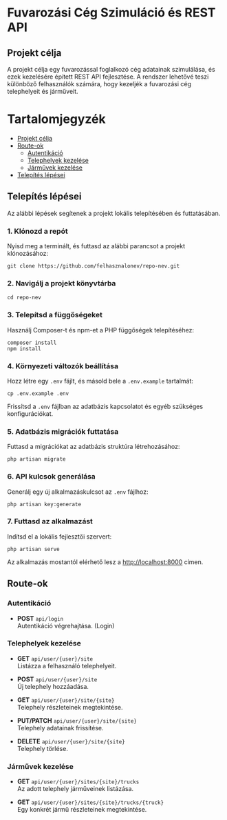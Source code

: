 # Fuvarozási Cég Szimuláció és REST API

## Projekt célja

A projekt célja egy fuvarozással foglalkozó cég adatainak szimulálása, és ezek kezelésére épített REST API fejlesztése. A rendszer lehetővé teszi különböző felhasználók számára, hogy kezeljék a fuvarozási cég telephelyeit és járműveit.

# Tartalomjegyzék

- [Projekt célja](#projekt-célja)
- [Route-ok](#route-ok)
  - [Autentikáció](#autentikáció)
  - [Telephelyek kezelése](#telephelyek-kezelése)
  - [Járművek kezelése](#járművek-kezelése)
- [Telepítés lépései](#telepítés-lépései)


## Telepítés lépései

Az alábbi lépések segítenek a projekt lokális telepítésében és futtatásában.

### 1. Klónozd a repót
Nyisd meg a terminált, és futtasd az alábbi parancsot a projekt klónozásához:

    git clone https://github.com/felhasznalonev/repo-nev.git

### 2. Navigálj a projekt könyvtárba

    cd repo-nev

### 3. Telepítsd a függőségeket
Használj Composer-t és npm-et a PHP függőségek telepítéséhez:

    composer install
    npm install

### 4. Környezeti változók beállítása
Hozz létre egy `.env` fájlt, és másold bele a `.env.example` tartalmát:

    cp .env.example .env

Frissítsd a `.env` fájlban az adatbázis kapcsolatot és egyéb szükséges konfigurációkat.

### 5. Adatbázis migrációk futtatása
Futtasd a migrációkat az adatbázis struktúra létrehozásához:

    php artisan migrate

### 6. API kulcsok generálása
Generálj egy új alkalmazáskulcsot az `.env` fájlhoz:

    php artisan key:generate

### 7. Futtasd az alkalmazást
Indítsd el a lokális fejlesztői szervert:

    php artisan serve

Az alkalmazás mostantól elérhető lesz a [http://localhost:8000](http://localhost:8000) címen.

## Route-ok

### Autentikáció
- **POST** `api/login`  
  Autentikáció végrehajtása. (Login)

### Telephelyek kezelése
- **GET** `api/user/{user}/site`  
  Listázza a felhasználó telephelyeit.  


- **POST** `api/user/{user}/site`  
  Új telephely hozzáadása.  


- **GET** `api/user/{user}/site/{site}`  
  Telephely részleteinek megtekintése.  


- **PUT/PATCH** `api/user/{user}/site/{site}`  
  Telephely adatainak frissítése.  


- **DELETE** `api/user/{user}/site/{site}`  
  Telephely törlése.  


### Járművek kezelése
- **GET** `api/user/{user}/sites/{site}/trucks`  
  Az adott telephely járműveinek listázása.  
 

- **GET** `api/user/{user}/sites/{site}/trucks/{truck}`  
  Egy konkrét jármű részleteinek megtekintése.  




